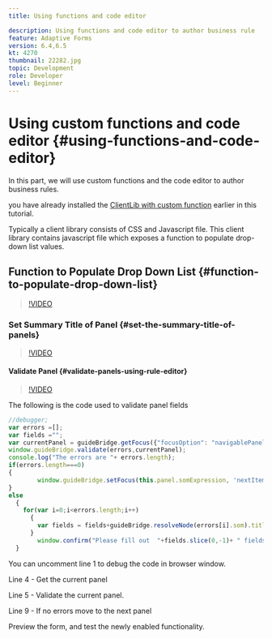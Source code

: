```yaml
---
title: Using functions and code editor

description: Using functions and code editor to author business rule
feature: Adaptive Forms
version: 6.4,6.5
kt: 4270
thumbnail: 22282.jpg
topic: Development
role: Developer
level: Beginner
---
```


# Using custom functions and code editor {#using-functions-and-code-editor}

In this part, we will use custom functions and the code editor to author business rules.

you have already installed the [ClientLib with custom function](assets/client-libs-and-logo.zip) earlier in this tutorial.

Typically a client library consists of CSS and Javascript file. This client library contains javascript file which exposes a function to populate drop-down list values.


## Function to Populate Drop Down List {#function-to-populate-drop-down-list}

>[!VIDEO](https://video.tv.adobe.com/v/22282?quality=9&learn=on)

### Set Summary Title of Panel {#set-the-summary-title-of-panels}

>[!VIDEO](https://video.tv.adobe.com/v/28387?quality=9&learn=on)

#### Validate Panel {#validate-panels-using-rule-editor}

>[!VIDEO](https://video.tv.adobe.com/v/28409?quality=9&learn=on)

The following is the code used to validate panel fields

```javascript
//debugger;
var errors =[];
var fields ="";
var currentPanel = guideBridge.getFocus({"focusOption": "navigablePanel"});
window.guideBridge.validate(errors,currentPanel);
console.log("The errors are "+ errors.length);
if(errors.length===0)
{
        window.guideBridge.setFocus(this.panel.somExpression, 'nextItem', true);
}
else
  {
    for(var i=0;i<errors.length;i++)
      {
        var fields = fields+guideBridge.resolveNode(errors[i].som).title+" , ";
      }
        window.confirm("Please fill out  "+fields.slice(0,-1)+ " fields");
  }
```

You can uncomment line 1 to  debug  the code in  browser  window.

Line 4 - Get the current panel

Line 5 - Validate the current panel.

Line 9 - If no errors move to the next panel

Preview the form, and test the newly enabled functionality.
